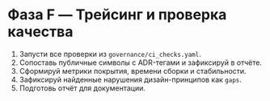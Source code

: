 # Фаза F — Трейсинг и проверка качества

1. Запусти все проверки из `governance/ci_checks.yaml`.
2. Сопоставь публичные символы с ADR-тегами и зафиксируй в отчёте.
3. Сформируй метрики покрытия, времени сборки и стабильности.
4. Зафиксируй найденные нарушения дизайн-принципов как `gaps`.
5. Подготовь отчёт для документации.

